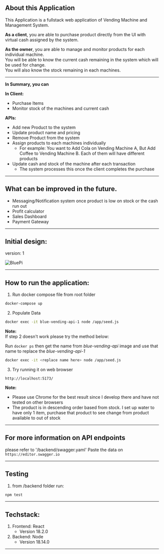 ## About this Application

This Application is a fullstack web application of Vending Machine and Management System.

**As a client**, you are able to purchase product directly from the UI with virtual cash assigned by the system.  

**As the owner**, you are able to manage and monitor products for each individual machine.  
You will be able to know the current cash remaining in the system which will be used for change.  
You will also know the stock remaining in each machines.

---

**In Summary, you can**

**In Client:**  

- Purchase Items  
- Monitor stock of the machines and current cash

**APIs:**  

- Add new Product to the system  
- Update product name and pricing  
- Remove Product from the system  
- Assign products to each machines individually  
  - For example: You want to Add Cola on Vending Machine A, But Add Coffee to Vending Machine B. Each of them will have different products  
- Update cash and stock of the machine after each transaction  
  - The system processes this once the client completes the purchase


---
## What can be improved in the future.  
- Messaging/Notification system once product is low on stock or the cash run out
- Profit calculator
- Sales Dashboard
- Payment Gateway

---

## Initial design:
version: 1

![BluePi](https://github.com/stateless-x/blue-vending/assets/22858489/926d96e5-4624-445e-9ea4-14b76a7263e7)

---
## How to run the application:
1. Run docker compose file from root folder

```bash
docker-compose up
```

2. Populate Data

```bash
docker exec -it blue-vending-api-1 node /app/seed.js
```

**Note:**  
If step 2 doesn't work please try the method below:  

Run ```docker ps``` then get the name from *blue-vending-api* image and use that name to replace the *blue-vending-api-1*

```bash
docker exec -it <replace name here> node /app/seed.js
```

3. Try running it on web browser

```console
http://localhost:5173/
```

**Note:** 
- Please use Chrome for the best result since I develop there and have not tested on other browsers
- The product is in descending order based from stock. I set up water to have only 1 item, purchase that product to see change from product available to out of stock

---

## For more information on API endpoints
please refer to '/backend/swagger.yaml'
Paste the data on `https://editor.swagger.io`

---

## Testing

1. from /backend folder run:

```bash
npm test
```
---

## Techstack:
1. Frontend: React
    - Version 18.2.0
2. Backend: Node 
    - Version 18.14.0
--- 
